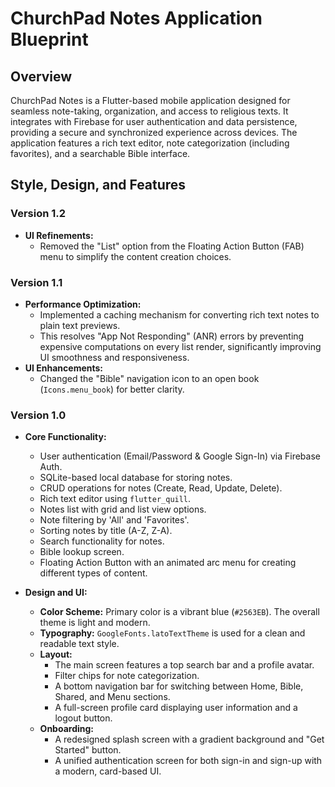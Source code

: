 # ChurchPad Notes Application Blueprint

## Overview

ChurchPad Notes is a Flutter-based mobile application designed for seamless note-taking, organization, and access to religious texts. It integrates with Firebase for user authentication and data persistence, providing a secure and synchronized experience across devices. The application features a rich text editor, note categorization (including favorites), and a searchable Bible interface.

## Style, Design, and Features

### Version 1.2

*   **UI Refinements:**
    *   Removed the "List" option from the Floating Action Button (FAB) menu to simplify the content creation choices.

### Version 1.1

*   **Performance Optimization:**
    *   Implemented a caching mechanism for converting rich text notes to plain text previews.
    *   This resolves "App Not Responding" (ANR) errors by preventing expensive computations on every list render, significantly improving UI smoothness and responsiveness.
*   **UI Enhancements:**
    *   Changed the "Bible" navigation icon to an open book (`Icons.menu_book`) for better clarity.


### Version 1.0

*   **Core Functionality:**
    *   User authentication (Email/Password & Google Sign-In) via Firebase Auth.
    *   SQLite-based local database for storing notes.
    *   CRUD operations for notes (Create, Read, Update, Delete).
    *   Rich text editor using `flutter_quill`.
    *   Notes list with grid and list view options.
    *   Note filtering by 'All' and 'Favorites'.
    *   Sorting notes by title (A-Z, Z-A).
    *   Search functionality for notes.
    *   Bible lookup screen.
    *   Floating Action Button with an animated arc menu for creating different types of content.

*   **Design and UI:**
    *   **Color Scheme:** Primary color is a vibrant blue (`#2563EB`). The overall theme is light and modern.
    *   **Typography:** `GoogleFonts.latoTextTheme` is used for a clean and readable text style.
    *   **Layout:**
        *   The main screen features a top search bar and a profile avatar.
        *   Filter chips for note categorization.
        *   A bottom navigation bar for switching between Home, Bible, Shared, and Menu sections.
        *   A full-screen profile card displaying user information and a logout button.
    *   **Onboarding:**
        *   A redesigned splash screen with a gradient background and "Get Started" button.
        *   A unified authentication screen for both sign-in and sign-up with a modern, card-based UI.
